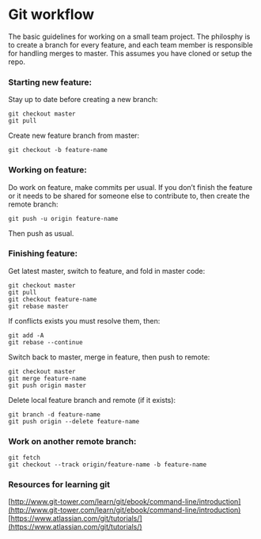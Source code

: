 # Git workflow

The basic guidelines for working on a small team project. The philosphy is to create a branch for every feature, and each team member is responsible for handling merges to master. This assumes you have cloned or setup the repo.

### Starting new feature:
Stay up to date before creating a new branch:
```
git checkout master
git pull
```

Create new feature branch from master:
```
git checkout -b feature-name
```

### Working on feature:
Do work on feature, make commits per usual. If you don’t finish the feature or it needs to be shared for someone else to contribute to, then create the remote branch:
```
git push -u origin feature-name
```
Then push as usual.

### Finishing feature:
Get latest master, switch to feature, and fold in master code:
```
git checkout master
git pull
git checkout feature-name
git rebase master
```

If conflicts exists you must resolve them, then:
```
git add -A
git rebase --continue
```

Switch back to master, merge in feature, then push to remote:
```
git checkout master
git merge feature-name
git push origin master
```

Delete local feature branch and remote (if it exists):
``` 
git branch -d feature-name
git push origin --delete feature-name
```

### Work on another remote branch:
```
git fetch
git checkout --track origin/feature-name -b feature-name
```

### Resources for learning git
[http://www.git-tower.com/learn/git/ebook/command-line/introduction](http://www.git-tower.com/learn/git/ebook/command-line/introduction)
[https://www.atlassian.com/git/tutorials/](https://www.atlassian.com/git/tutorials/)
